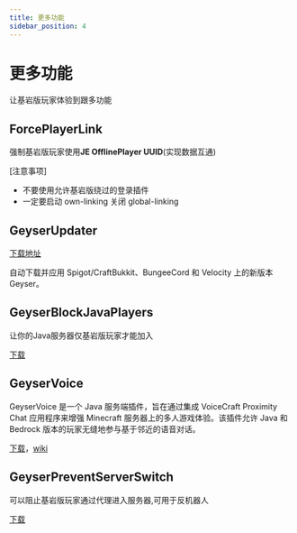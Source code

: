 ```yaml
---
title: 更多功能
sidebar_position: 4
---
```


# 更多功能

让基岩版玩家体验到跟多功能

## ForcePlayerLink

强制基岩版玩家使用**JE OfflinePlayer UUID**(实现数据互通)

[注意事项]

- 不要使用允许基岩版绕过的登录插件
- 一定要启动 own-linking 关闭 global-linking

## GeyserUpdater

[下载地址](https://www.spigotmc.org/resources/geyserupdater.88555/)

自动下载并应用 Spigot/CraftBukkit、BungeeCord 和 Velocity 上的新版本 Geyser。

## GeyserBlockJavaPlayers

让你的Java服务器仅基岩版玩家才能加入

[下载](https://ci.kejonamc.dev/job/GeyserBlockJavaPlayers/job/master/)

## GeyserVoice

GeyserVoice 是一个 Java 服务端插件，旨在通过集成 VoiceCraft Proximity Chat 应用程序来增强 Minecraft 服务器上的多人游戏体验。该插件允许 Java 和 Bedrock 版本的玩家无缝地参与基于邻近的语音对话。

[下载](https://github.com/SineVector241/VoiceCraft-MCBE_Proximity_Chat/releases/)，[wiki](https://github.com/mineserv-top/GeyserVoice/wiki/)

## GeyserPreventServerSwitch

可以阻止基岩版玩家通过代理进入服务器,可用于反机器人

[下载](https://github.com/kejonaMC/GeyserPreventServerSwitch)
